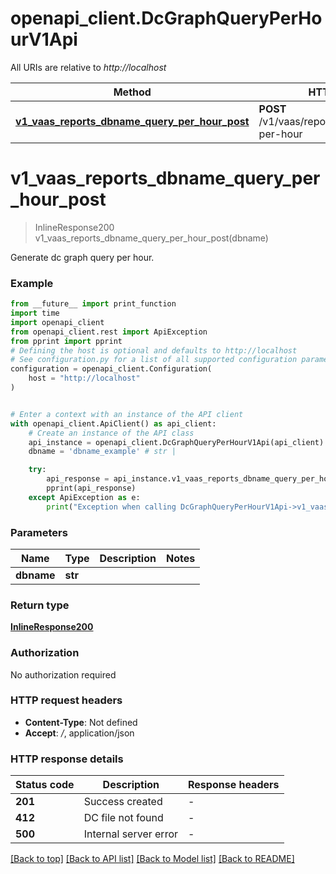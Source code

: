 # openapi_client.DcGraphQueryPerHourV1Api

All URIs are relative to *http://localhost*

Method | HTTP request | Description
------------- | ------------- | -------------
[**v1_vaas_reports_dbname_query_per_hour_post**](DcGraphQueryPerHourV1Api.md#v1_vaas_reports_dbname_query_per_hour_post) | **POST** /v1/vaas/reports/{dbname}/query-per-hour | 


# **v1_vaas_reports_dbname_query_per_hour_post**
> InlineResponse200 v1_vaas_reports_dbname_query_per_hour_post(dbname)



Generate dc graph query per hour.

### Example

```python
from __future__ import print_function
import time
import openapi_client
from openapi_client.rest import ApiException
from pprint import pprint
# Defining the host is optional and defaults to http://localhost
# See configuration.py for a list of all supported configuration parameters.
configuration = openapi_client.Configuration(
    host = "http://localhost"
)


# Enter a context with an instance of the API client
with openapi_client.ApiClient() as api_client:
    # Create an instance of the API class
    api_instance = openapi_client.DcGraphQueryPerHourV1Api(api_client)
    dbname = 'dbname_example' # str | 

    try:
        api_response = api_instance.v1_vaas_reports_dbname_query_per_hour_post(dbname)
        pprint(api_response)
    except ApiException as e:
        print("Exception when calling DcGraphQueryPerHourV1Api->v1_vaas_reports_dbname_query_per_hour_post: %s\n" % e)
```

### Parameters

Name | Type | Description  | Notes
------------- | ------------- | ------------- | -------------
 **dbname** | **str**|  | 

### Return type

[**InlineResponse200**](InlineResponse200.md)

### Authorization

No authorization required

### HTTP request headers

 - **Content-Type**: Not defined
 - **Accept**: */*, application/json

### HTTP response details
| Status code | Description | Response headers |
|-------------|-------------|------------------|
**201** | Success created |  -  |
**412** | DC file not found |  -  |
**500** | Internal server error |  -  |

[[Back to top]](#) [[Back to API list]](../README.md#documentation-for-api-endpoints) [[Back to Model list]](../README.md#documentation-for-models) [[Back to README]](../README.md)

